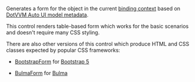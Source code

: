 Generates a form for the object in the current [binding context](~/pages/concepts/data-binding/binding-context) based on [DotVVM Auto UI model metadata](~/pages/concepts/auto-ui/metadata).

This control renders table-based form which works for the basic scenarios and doesn't require many CSS styling.

There are also other versions of this control which produce HTML and CSS classes expected by popular CSS frameworks: 

* [BootstrapForm](../BootstrapForm) for [Bootstrap 5](https://getbootstrap.com/) 

* [BulmaForm](../BulmaForm) for [Bulma](https://bulma.io/)